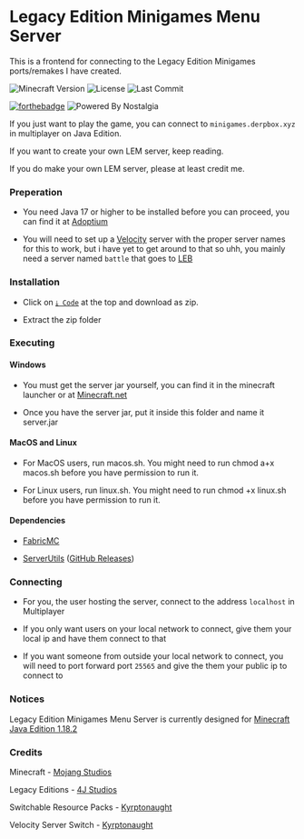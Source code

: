 # Legacy Edition Minigames Menu Server

This is a frontend for connecting to the Legacy Edition Minigames ports/remakes I have created.

![Minecraft Version](https://img.shields.io/badge/Minecraft-1.18.2-80ba42?style=for-the-badge) ![License](https://img.shields.io/github/license/DBTDerpbox/lem-menu-server?style=for-the-badge) ![Last Commit](https://img.shields.io/github/last-commit/dbtderpbox/lem-menu-server?style=for-the-badge)

[![forthebadge](https://forthebadge.com/images/badges/contains-tasty-spaghetti-code.svg)](https://forthebadge.com) ![Powered By Nostalgia](https://img.shields.io/badge/Powered_by-Nostalgia-e49454?style=for-the-badge)

If you just want to play the game, you can connect to `minigames.derpbox.xyz` in multiplayer on Java Edition.

If you want to create your own LEM server, keep reading.

If you do make your own LEM server, please at least credit me.

### Preperation

* You need Java 17 or higher to be installed before you can proceed, you can find it at [Adoptium](https://adoptium.net/)

* You will need to set up a [Velocity](https://velocitypowered.com/) server with the proper server names for this to work, but i have yet to get around to that so uhh, you mainly need a server named `battle` that goes to [LEB](https://github.com/DBTDerpbox/Legacy-Edition-Battle)

### Installation

* Click on [`⤓ Code`](https://github.com/DBTDerpbox/LEM-Menu-Server/archive/refs/heads/main.zip) at the top and download as zip.

* Extract the zip folder

### Executing

#### Windows

* You must get the server jar yourself, you can find it in the minecraft launcher or at [Minecraft.net](https://www.minecraft.net/en-us/download/server)

* Once you have the server jar, put it inside this folder and name it server.jar

#### MacOS and Linux

* For MacOS users, run macos.sh. You might need to run chmod a+x macos.sh before you have permission to run it.

* For Linux users, run linux.sh. You might need to run chmod +x linux.sh before you have permission to run it.

#### Dependencies

* [FabricMC](https://fabricmc.net/use/) 

* [ServerUtils](https://github.com/kyrptonaught/Server-Utils) ([GitHub Releases](https://github.com/kyrptonaught/Server-Utils/releases))

### Connecting

* For you, the user hosting the server, connect to the address `localhost` in Multiplayer

* If you only want users on your local network to connect, give them your local ip and have them connect to that

* If you want someone from outside your local network to connect, you will need to port forward port `25565` and give the them your public ip to connect to

### Notices

Legacy Edition Minigames Menu Server is currently designed for [Minecraft Java Edition 1.18.2](https://www.minecraft.net/en-us/article/minecraft-java-edition-1-18-2)

### Credits

Minecraft - [Mojang Studios](www.mojang.com)

Legacy Editions - [4J Studios](https://www.4jstudios.com/)

Switchable Resource Packs - [Kyrptonaught](https://github.com/kyrptonaught)

Velocity Server Switch - [Kyrptonaught](https://github.com/kyrptonaught)
